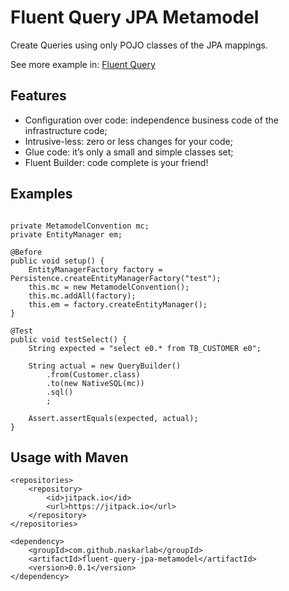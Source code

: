 # Fluent Query JPA Metamodel

Create Queries using only POJO classes of the JPA mappings.  

See more example in: [Fluent Query](https://github.com/naskarlab/fluent-query)

## Features

* Configuration over code: independence business code of the infrastructure code;
* Intrusive-less: zero or less changes for your code;
* Glue code: it’s only a small and simple classes set;
* Fluent Builder: code complete is your friend!


## Examples

```

private MetamodelConvention mc;
private EntityManager em;

@Before
public void setup() {
    EntityManagerFactory factory = Persistence.createEntityManagerFactory("test");
    this.mc = new MetamodelConvention();
    this.mc.addAll(factory);
    this.em = factory.createEntityManager();
}

@Test
public void testSelect() {
	String expected = "select e0.* from TB_CUSTOMER e0";
	
	String actual = new QueryBuilder()
		.from(Customer.class)
		.to(new NativeSQL(mc))
		.sql()
		;
	
	Assert.assertEquals(expected, actual);
} 
```

## Usage with Maven

```
<repositories>
	<repository>
	    <id>jitpack.io</id>
	    <url>https://jitpack.io</url>
	</repository>
</repositories>

<dependency>
    <groupId>com.github.naskarlab</groupId>
    <artifactId>fluent-query-jpa-metamodel</artifactId>
    <version>0.0.1</version>
</dependency>
```

